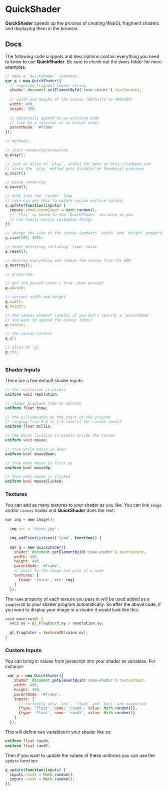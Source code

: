 # QuickShader

**QuickShader** speeds up the process of creating WebGL fragment shaders and displaying them in the browser.

## Docs
The following code snippets and descriptions contain everything you need to know to use **QuickShader**. Be sure to check out the `demos` folder for more examples.

```js
// make a `QuickShader` instance
var q = new QuickShader({
  // required fragment shader string
  shader: document.getElementById('some-shader').textContent,
  
  // width and height of the canvas (defaults to 400x400)
  width: 400, 
  height: 350,
  
  // optionally append to an existing node
  // (can be a selector or an actual node)
  parentNode: '#frame'
});

// methods:

// start rendering/animation
q.play();

// just an alias of `play`, useful for pens on http://codepen.com
// since the `play` method gets disabled on thumbnail previews
q.start()

// pause rendering
q.pause();

// hook into the `render` loop
// (you can use this to update custom uniform values)
q.update(function(inputs) {
  inputs.someCustomInput = Math.random();
  // `this` is bound to the `QuickShader` instance so you
  // can really easily customize things
});

// change the size of the canvas (updates `width` and `height` properties)
q.size(500, 300);

// reset everyting including `time` value
q.reset();

// destroy everything and remove the canvas from the DOM
q.destroy();

// properies:

// get the paused state (`true` when paused)
q.paused;

// current width and height
q.width;
q.height;

// the canvas element (useful if you don't specify a `parentNode` 
// and want to append the canvas later)
q.canvas;

// the canvas context
q.gl;

// alias of `gl`
q.ctx;
    
```

### Shader Inputs

There are a few default shader inputs:

```glsl
// the resolution in pixels
uniform vec2 resolution;

// shader playback time in seconds
uniform float time;

// the milliseconds at the start of the program
// ranging from 0.0 to 1.0 (useful for random seeds)
uniform float millis;

// the mouse location in pixels inside the canvas
uniform vec2 mouse;

// true while mouse is down
uniform bool mouseDown; 

// true when mouse is first up
uniform bool mouseUp; 

// true when mouse is clicked
uniform bool mouseClicked; 
```


### Textures

You can add as many textures to your shader as you like. You can link `image` and/or `canvas` nodes and **QuickShader** does the rest:

```js
var img = new Image();
        
  img.src = 'coins.jpg';

  img.addEventListener('load', function() {
          
  var q = new QuickShader({
    shader: document.getElementById('some-shader').textContent,
    width: 400, 
    height: 400,
    parentNode: '#frame', 
    // point to the image and give it a name
    textures: [
      {name: 'coins', src: img}
    ]
  });
  ```
  
The `name` property of each texture you pass in will be used added as a `sampler2D` to your shader program automatically. So after the above code, if you want to display your image in a shader it would look like this:

```glsl
void main(void) {
  vec2 uv = gl_FragCoord.xy / resolution.xy;
        
  gl_FragColor = texture2D(coins,uv);
}
```

### Custom Inputs
You can bring in values from javascript into your shader as variables. For instance:

```js
 var q = new QuickShader({
    shader: document.getElementById('some-shader').textContent,
    width: 400, 
    height: 400,
    parentNode: '#frame', 
    inputs: [
      // currently only `int`, `float` and `bool` are supported
      {type: 'float', name: 'randX', value: Math.random()},
      {type: 'float', name: 'randY', value: Math.random()}
    ]
  });
```
This will define two variables in your shader like so:

```glsl
uniform float randX;
uniform float randY;
```

Then if you want to update the values of these uniforms you can use the `update` function:

```js
q.update(function(inputs) {
  inputs.randX = Math.random();
  inputs.randY = Math.random();
});
```

